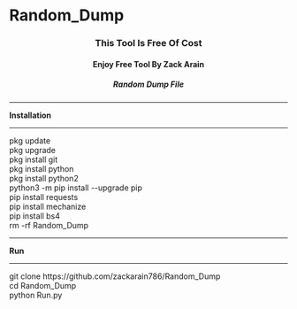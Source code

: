 # Random_Dump
<h3 align="center">This Tool Is Free Of Cost</h3>
<h4 align="center">Enjoy Free Tool By Zack Arain</hr>
<h5 align="center">Random Dump File</h5>
<hr>
<strong>Installation</strong></br>
<hr>
pkg update</br>
pkg upgrade</br>
pkg install git</br>
pkg install python</br>
pkg install python2</br>
python3 -m pip install --upgrade pip</br>
pip install requests</br>
pip install mechanize</br>
pip install bs4</br>
rm -rf Random_Dump</br>
<hr>
<strong>Run</strong></br>
<hr>
git clone https://github.com/zackarain786/Random_Dump</br>
cd Random_Dump</br>
python Run.py</br>
